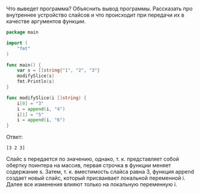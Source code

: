 Что выведет программа? Объяснить вывод программы. Рассказать про внутреннее устройство слайсов и что происходит при передачи их в качестве аргументов функции.

```go
package main

import (
	"fmt"
)

func main() {
	var s = []string{"1", "2", "3"}
	modifySlice(s)
	fmt.Println(s)
}

func modifySlice(i []string) {
	i[0] = "3"
	i = append(i, "4")
	i[1] = "5"
	i = append(i, "6")
}
```

Ответ:
```
[3 2 3]
```

Слайс s передается по значению, однако, т. к. представляет собой обертку поинтера на массив, первая строчка в функции меняет содержание s. Затем, т. к. вместимость слайса равна 3, функция append создает новый слайс, который присваивает локальной переменной i. Далее все изменения влияют только на локальную переменную i.
